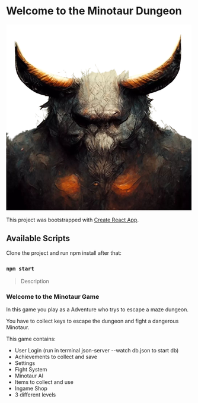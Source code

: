 # Welcome to the Minotaur Dungeon

![banner](./src//pics//menuPics/banner.png)


This project was bootstrapped with [Create React App](https://github.com/facebook/create-react-app).

## Available Scripts

Clone the project and run npm install after that:

### `npm start`

> Description

### Welcome to the Minotaur Game

In this game you play as a Adventure who trys to escape a maze dungeon. 

You have to collect keys to escape the dungeon and fight a dangerous Minotaur.

This game contains:

- User Login (run in terminal json-server --watch db.json to start db)
- Achievements to collect and save
- Settings
- Fight System
- Minotaur AI
- Items to collect and use
- Ingame Shop 
- 3 different levels